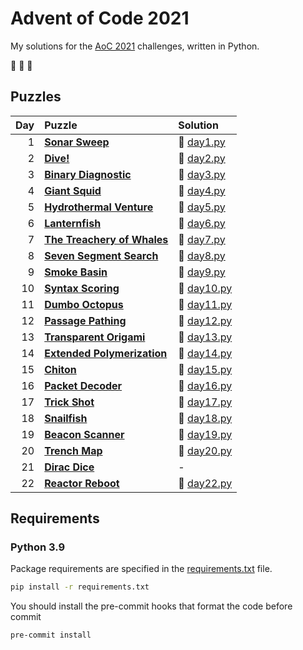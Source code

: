 # Advent of Code 2021

My solutions for the [AoC 2021](https://adventofcode.com/2021) challenges, written in Python.

:christmas_tree: :christmas_tree: :christmas_tree:

## Puzzles

| Day | Puzzle | Solution |
| --: | :----- | :------- |
| 1 | **[Sonar Sweep](https://adventofcode.com/2021/day/1)** | :snake: [day1.py](src/day1.py) |
| 2 | **[Dive!](https://adventofcode.com/2021/day/2)** | :snake: [day2.py](src/day2.py) |
| 3 | **[Binary Diagnostic](https://adventofcode.com/2021/day/3)** | :snake: [day3.py](src/day3.py) |
| 4 | **[Giant Squid](https://adventofcode.com/2021/day/4)** | :snake: [day4.py](src/day4.py) |
| 5 | **[Hydrothermal Venture](https://adventofcode.com/2021/day/5)** | :snake: [day5.py](src/day5.py) |
| 6 | **[Lanternfish](https://adventofcode.com/2021/day/6)** | :snake: [day6.py](src/day6.py) |
| 7 | **[The Treachery of Whales](https://adventofcode.com/2021/day/7)** | :snake: [day7.py](src/day7.py) |
| 8 | **[Seven Segment Search](https://adventofcode.com/2021/day/8)** | :snake: [day8.py](src/day8.py) |
| 9 | **[Smoke Basin](https://adventofcode.com/2021/day/9)** | :snake: [day9.py](src/day9.py) |
| 10 | **[Syntax Scoring](https://adventofcode.com/2021/day/10)** | :snake: [day10.py](src/day10.py) |
| 11 | **[Dumbo Octopus](https://adventofcode.com/2021/day/11)** | :snake: [day11.py](src/day11.py) |
| 12 | **[Passage Pathing](https://adventofcode.com/2021/day/12)** | :snake: [day12.py](src/day12.py) |
| 13 | **[Transparent Origami](https://adventofcode.com/2021/day/13)** | :snake: [day13.py](src/day13.py) |
| 14 | **[Extended Polymerization](https://adventofcode.com/2021/day/14)** | :snake: [day14.py](src/day14.py) |
| 15 | **[Chiton](https://adventofcode.com/2021/day/15)** | :snake: [day15.py](src/day15.py) |
| 16 | **[Packet Decoder](https://adventofcode.com/2021/day/16)** | :snake: [day16.py](src/day16.py) |
| 17 | **[Trick Shot](https://adventofcode.com/2021/day/17)** | :snake: [day17.py](src/day17.py) |
| 18 | **[Snailfish](https://adventofcode.com/2021/day/18)** | :snake: [day18.py](src/day18.py) |
| 19 | **[Beacon Scanner](https://adventofcode.com/2021/day/19)** | :snake: [day19.py](src/day19.py) |
| 20 | **[Trench Map](https://adventofcode.com/2021/day/20)** | :snake: [day20.py](src/day20.py) |
| 21 | **[Dirac Dice](https://adventofcode.com/2021/day/21)** | - |
| 22 | **[Reactor Reboot](https://adventofcode.com/2021/day/22)** | :snake: [day22.py](src/day22.py) |

## Requirements

### Python 3.9

Package requirements are specified in the [requirements.txt](requirements.txt) file.

```sh
pip install -r requirements.txt
```

You should install the pre-commit hooks that format the code before commit

```sh
pre-commit install
```
